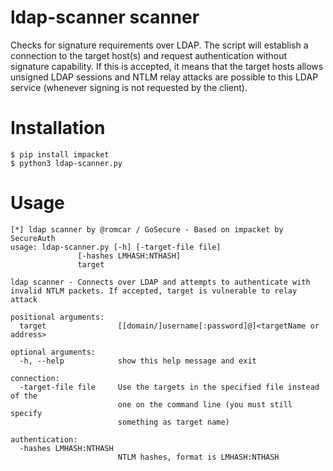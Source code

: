 # ldap-scanner scanner

Checks for signature requirements over LDAP.
The script will establish a connection to the target host(s) and request
authentication without signature capability. If this is accepted, it means that the target hosts
allows unsigned LDAP sessions and NTLM relay attacks are possible to this LDAP service (whenever signing is not requested by the client).

# Installation

```
$ pip install impacket
$ python3 ldap-scanner.py
```


# Usage
```
[*] ldap scanner by @romcar / GoSecure - Based on impacket by SecureAuth
usage: ldap-scanner.py [-h] [-target-file file]
               [-hashes LMHASH:NTHASH]
               target

ldap scanner - Connects over LDAP and attempts to authenticate with
invalid NTLM packets. If accepted, target is vulnerable to relay attack

positional arguments:
  target                [[domain/]username[:password]@]<targetName or address>

optional arguments:
  -h, --help            show this help message and exit

connection:
  -target-file file     Use the targets in the specified file instead of the
                        one on the command line (you must still specify
                        something as target name)

authentication:
  -hashes LMHASH:NTHASH
                        NTLM hashes, format is LMHASH:NTHASH
```
